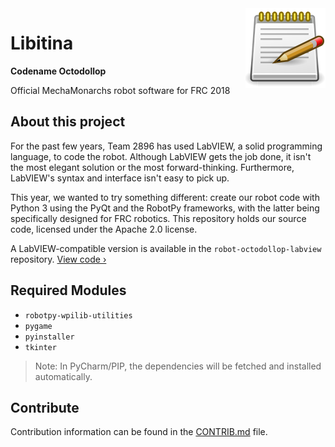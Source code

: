 <img width = "128px" align = "right" src = "./icon.png" />

# Libitina
**Codename Octodollop**

Official MechaMonarchs robot software for FRC 2018

## About this project
For the past few years, Team 2896 has used LabVIEW, a solid programming language, to code the robot. Although LabVIEW gets the job done, it isn't the most elegant solution or the most forward-thinking. Furthermore, LabVIEW's syntax and interface isn't easy to pick up.

This year, we wanted to try something different: create our robot code with Python 3 using the PyQt and the RobotPy frameworks, with the latter being specifically designed for FRC robotics. This repository holds our source code, licensed under the Apache 2.0 license.

A LabVIEW-compatible version is available in the `robot-octodollop-labview` repository. [View code &rsaquo;](http://www.github.com/dmsmechamonarchs2896/robot-octodollop-labview)

## Required Modules
* `robotpy-wpilib-utilities`
* `pygame`
* `pyinstaller`
* `tkinter`

> Note: In PyCharm/PIP, the dependencies will be fetched and installed automatically.

## Contribute
Contribution information can be found in the [CONTRIB.md](CONTRIB.md) file.



